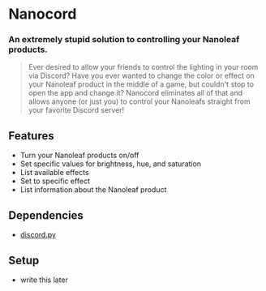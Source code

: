 # Nanocord

### An extremely stupid solution to controlling your Nanoleaf products.

> Ever desired to allow your friends to control the lighting in your room via Discord? Have you ever wanted to change the color or effect on your Nanoleaf product in the middle of a game, but couldn't stop to open the app and change it? Nanocord eliminates all of that and allows anyone (or just you) to control your Nanoleafs straight from your favorite Discord server!

## Features

- Turn your Nanoleaf products on/off
- Set specific values for brightness, hue, and saturation
- List available effects
- Set to specific effect
- List information about the Nanoleaf product

## Dependencies

- [discord.py](https://github.com/Rapptz/discord.py)

## Setup

- write this later
